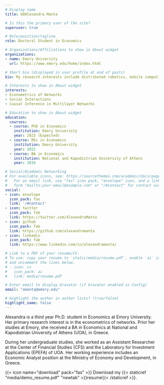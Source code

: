 ```yaml
---
# Display name
title: OOAlexandra Manta

# Is this the primary user of the site?
superuser: true

# Role/position/tagline
role: Doctoral Student in Economics

# Organizations/Affiliations to show in About widget
organizations:
- name: Emory University
  url: https://www.emory.edu/home/index.html

# Short bio (displayed in user profile at end of posts)
bio: My research interests include distributed robotics, mobile computing and programmable matter.

# Interests to show in About widget
interests:
- Econometrics of Networks
- Social Interactions
- Causal Inference in Multilayer Networks

# Education to show in About widget
education:
  courses:
  - course: PhD in Economics
    institution: Emory University
    year: 2023 (Expected)
  - course: MSc in Economics
    institution: Emory University
    year: 2021 
  - course: BA in Economics
    institution: National and Kapodistrian University of Athens
    year: 2016

# Social/Academic Networking
# For available icons, see: https://sourcethemes.com/academic/docs/page-builder/#icons
#   For an email link, use "fas" icon pack, "envelope" icon, and a link in the
#   form "mailto:your-email@example.com" or "/#contact" for contact widget.
social:
- icon: envelope
  icon_pack: fas
  link: '/#contact'
- icon: twitter
  icon_pack: fab
  link: https://twitter.com/4lexandraManta
- icon: github
  icon_pack: fab
  link: https://github.com/alexandramanta
- icon: linkedin
  icon_pack: fab
  link: https://www.linkedin.com/in/alexandramanta/

# Link to a PDF of your resume/CV.
# To use: copy your resume to `static/media/resume.pdf`, enable `ai` icons in `params.toml`, 
# and uncomment the lines below.
# - icon: cv
#   icon_pack: ai
#   link: media/resume.pdf

# Enter email to display Gravatar (if Gravatar enabled in Config)
email: "amanta@emory.edu"

# Highlight the author in author lists? (true/false)
highlight_name: false
---
```


Alexandra is a third year Ph.D. student in Economics at Emory University. Her primary research interest is in the econometrics of networks. Prior her studies at Emory, she received a BA in Economics at National and Kapodistrian University of Athens (UOA), in Greece. 

During her undergraduate studies, she worked as an Assistant Researcher at the Center of Financial Studies (CFS) and the Laboratory for Investment Applications (EPEFA) of UOA. Her working experience includes an Economic Analyst position at the Ministry of Economy and Development, in Greece.

{{< icon name="download" pack="fas" >}} Download my {{< staticref "media/demo_resume.pdf" "newtab" >}}resumé{{< /staticref >}}.
